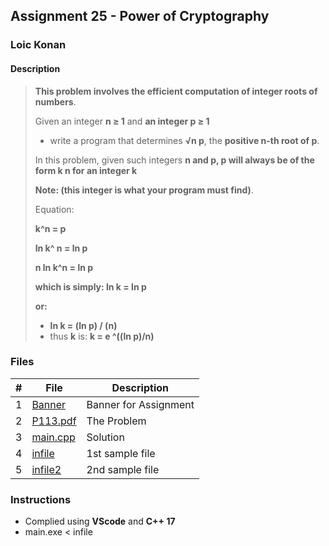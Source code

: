 ## Assignment 25 - Power of Cryptography

### Loic Konan

#### Description
>
> 
> **This problem involves the efficient computation of integer roots of numbers**.<br>
>
> Given an integer **n ≥ 1** and **an integer p ≥ 1**
>
> - write a program that determines **√n p**, the **positive n-th root of p**.
>
> In this problem, given such integers **n and p, p will always be of the form k n for an integer k**<br>
>
> **Note: (this integer is what your program must find)**.
>
> Equation:
>
> **k^n = p**
>
> **ln k^ n = ln p**
>
> **n ln k^n = ln p**
>
> **which is simply: ln k = ln p**
>
> **or:**
>
> - **ln k = (ln p) / (n)**  
> - thus **k** is: **k = e ^((ln p)/n)**
>
### Files

|   #   | File                 | Description           |
| :---: | -------------------- | --------------------- |
|   1   | [Banner](Banner)     | Banner for Assignment |
|   2   | [P113.pdf](P113.pdf) | The Problem           |
|   3   | [main.cpp](main.cpp) | Solution              |
|   4   | [infile](infile)     | 1st sample file       |
|   5   | [infile2](infile2)   | 2nd sample file       |

### Instructions

- Complied using **VScode** and **C++ 17**
- main.exe < infile
